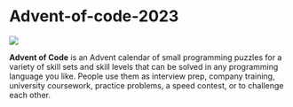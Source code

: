 # Advent-of-code-2023

![](https://img.shields.io/badge/2023%20⭐-7-yellow)

**Advent of Code** is an Advent calendar of small programming puzzles for a variety of skill sets and skill levels that can be solved in any programming language you like. People use them as interview prep, company training, university coursework, practice problems, a speed contest, or to challenge each other.